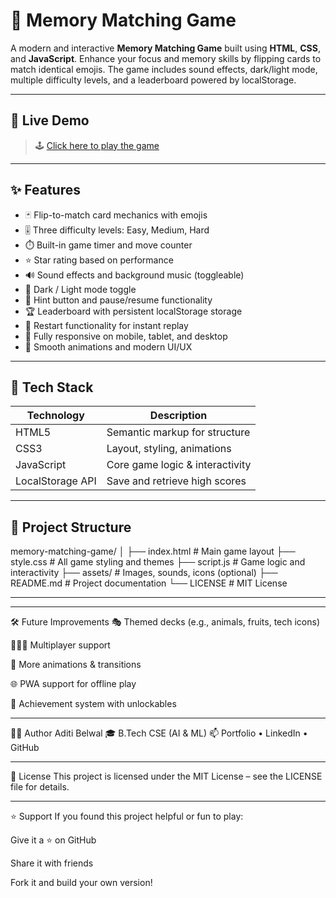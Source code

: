 # 🧠 Memory Matching Game
A modern and interactive **Memory Matching Game** built using **HTML**, **CSS**, and **JavaScript**. Enhance your focus and memory skills by flipping cards to match identical emojis. The game includes sound effects, dark/light mode, multiple difficulty levels, and a leaderboard powered by localStorage.

---

## 🔗 Live Demo

> 🕹️ [Click here to play the game](https://your-live-demo-link.com)
---

## ✨ Features

- 🃏 Flip-to-match card mechanics with emojis
- 🎚️ Three difficulty levels: Easy, Medium, Hard
- ⏱️ Built-in game timer and move counter
- ⭐ Star rating based on performance
- 🔊 Sound effects and background music (toggleable)
- 🌙 Dark / Light mode toggle
- 🧠 Hint button and pause/resume functionality
- 🏆 Leaderboard with persistent localStorage storage
- 🔁 Restart functionality for instant replay
- 📱 Fully responsive on mobile, tablet, and desktop
- 🎨 Smooth animations and modern UI/UX

---

## 🧩 Tech Stack

| Technology | Description                         |
|------------|-------------------------------------|
| HTML5      | Semantic markup for structure       |
| CSS3       | Layout, styling, animations         |
| JavaScript | Core game logic & interactivity     |
| LocalStorage API | Save and retrieve high scores |

---

## 📁 Project Structure

memory-matching-game/
│
├── index.html # Main game layout
├── style.css # All game styling and themes
├── script.js # Game logic and interactivity
├── assets/ # Images, sounds, icons (optional)
├── README.md # Project documentation
└── LICENSE # MIT License

----

---

🛠️ Future Improvements
🎭 Themed decks (e.g., animals, fruits, tech icons)

🧑‍🤝‍🧑 Multiplayer support

🧩 More animations & transitions

🌐 PWA support for offline play

🧠 Achievement system with unlockables

---

👩‍💻 Author
Aditi Belwal
🎓 B.Tech CSE (AI & ML)
📫 Portfolio • LinkedIn • GitHub

---

📄 License
This project is licensed under the MIT License – see the LICENSE file for details.

---

⭐ Support
If you found this project helpful or fun to play:

Give it a ⭐ on GitHub

Share it with friends

Fork it and build your own version!

